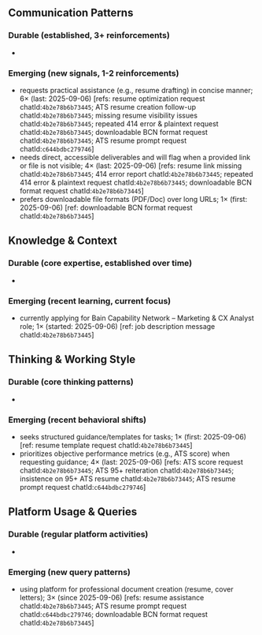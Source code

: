 ## Communication Patterns
### Durable (established, 3+ reinforcements)
-

### Emerging (new signals, 1-2 reinforcements)
- requests practical assistance (e.g., resume drafting) in concise manner; 6× (last: 2025-09-06) [refs: resume optimization request chatId:`4b2e78b6b73445`; ATS resume creation follow-up chatId:`4b2e78b6b73445`; missing resume visibility issues chatId:`4b2e78b6b73445`; repeated 414 error & plaintext request chatId:`4b2e78b6b73445`; downloadable BCN format request chatId:`4b2e78b6b73445`; ATS resume prompt request chatId:`c644bdbc279746`]
- needs direct, accessible deliverables and will flag when a provided link or file is not visible; 4× (last: 2025-09-06) [refs: resume link missing chatId:`4b2e78b6b73445`; 414 error report chatId:`4b2e78b6b73445`; repeated 414 error & plaintext request chatId:`4b2e78b6b73445`; downloadable BCN format request chatId:`4b2e78b6b73445`]
- prefers downloadable file formats (PDF/Doc) over long URLs; 1× (first: 2025-09-06) [ref: downloadable BCN format request chatId:`4b2e78b6b73445`]

## Knowledge & Context
### Durable (core expertise, established over time)
-

### Emerging (recent learning, current focus)
- currently applying for Bain Capability Network – Marketing & CX Analyst role; 1× (started: 2025-09-06) [ref: job description message chatId:`4b2e78b6b73445`]

## Thinking & Working Style
### Durable (core thinking patterns)
-

### Emerging (recent behavioral shifts)
- seeks structured guidance/templates for tasks; 1× (first: 2025-09-06) [ref: resume template request chatId:`4b2e78b6b73445`]
- prioritizes objective performance metrics (e.g., ATS score) when requesting guidance; 4× (last: 2025-09-06) [refs: ATS score request chatId:`4b2e78b6b73445`; ATS 95+ reiteration chatId:`4b2e78b6b73445`; insistence on 95+ ATS resume chatId:`4b2e78b6b73445`; ATS resume prompt request chatId:`c644bdbc279746`]

## Platform Usage & Queries
### Durable (regular platform activities)
-

### Emerging (new query patterns)
- using platform for professional document creation (resume, cover letters); 3× (since 2025-09-06) [refs: resume assistance chatId:`4b2e78b6b73445`; ATS resume prompt request chatId:`c644bdbc279746`; downloadable BCN format request chatId:`4b2e78b6b73445`]

